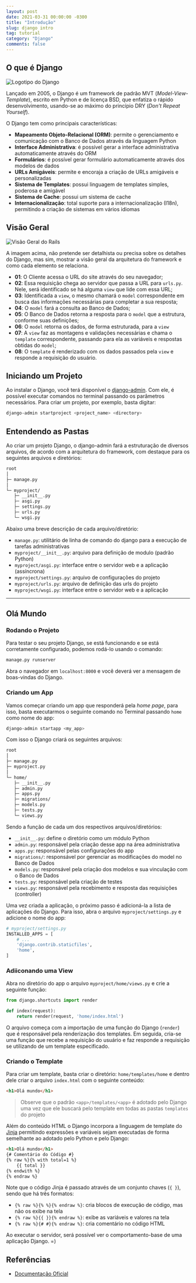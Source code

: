 ```yaml
---
layout: post
date: 2021-03-31 00:00:00 -0300
title: "Introdução"
slug: django intro
tag: tutorial
category: "Django"
comments: false
---
```


## O que é Django

![Logotipo do Django](../assets/img/django.jpg)

Lançado em 2005, o Django é um framework de padrão MVT (_Model-View-Template_), escrito em Python e de licença BSD, que enfatiza o rápido desenvolvimento, usando-se ao máximo do princípio DRY (_Don't Repeat Yourself_).

O Django tem como principais características:

- **Mapeamento Objeto-Relacional (ORM)**: permite o gerenciamento e comunicação com o Banco de Dados através da linguagem Python
- **Interface Administrativa**: é possível gerar a interface administrativa automaticamente através do ORM
- **Formulários**: é possível gerar formulário automaticamente através dos modelos de dados
- **URLs Amigáveis**: permite e encoraja a criação de URLs amigáveis e personalizadas
- **Sistema de Templates**: possui linguagem de templates simples, poderosa e amigável
- **Sistema de Cache**: possui um sistema de cache
- **Internacionalização**: total suporte para a internacionalização (I18n), permitindo a criação de sistemas em vários idiomas

## Visão Geral

![Visão Geral do Rails](../assets/img/django_architecture.jpg)

A imagem acima, não pretende ser detalhista ou precisa sobre os detalhes do Django, mas sim, mostrar a visão geral da arquitetura do framework e como cada elemento se relaciona.

- **01**: O Cliente acessa o URL do site através do seu navegador;
- **02**: Essa requisição chega ao servidor que passa a URL para `urls.py`. Nele, será identificado se há alguma `view` que lide com essa URL;
- **03**: Identificada a `view`, o mesmo chamará o `model` correspondente em busca das informações necessárias para completar a sua resposta;
- **04**: O `model` fará a consulta ao Banco de Dados;
- **05**: O Banco de Dados retorna a resposta para o `model` que  a estrutura, conforme suas definições;
- **06**: O `model` retorna os dados, de forma estruturada, para a `view`
- **07**: A `view` faz as montagens e validações necessárias e chama o `template` correspondente, passando para ela as variáveis e respostas obtidas do `model`;
- **08**: O `template` é renderizado com os dados passados pela `view` e responde a requisição do usuário.

## Iniciando um Projeto

Ao instalar o Django, você terá disponível o [django-admin](https://docs.djangoproject.com/en/3.1/ref/django-admin/). Com ele, é possível executar comandos no terminal passando os parâmetros necessários. Para criar um projeto, por exemplo, basta digitar:

```bash
django-admin startproject <project_name> <directory>
```

## Entendendo as Pastas

Ao criar um projeto Django, o django-admin fará a estruturação de diversos arquivos, de acordo com a arquitetura do framework, com destaque para os seguintes arquivos e diretórios:

```bash
root
│
├─ manage.py
│
└─ myproject/
   ├─ __init__.py
   ├─ asgi.py
   ├─ settings.py
   ├─ urls.py
   └─ wsgi.py
```

Abaixo uma breve descrição de cada arquivo/diretório:

- `manage.py`: utilitário de linha de comando do django para a execução de tarefas administrativas
- `myproject/__init__.py`: arquivo para definição de modulo (padrão Python)
- `myproject/asgi.py`: interface entre o servidor web e a aplicação (assíncrona)
- `myproject/settings.py`: arquivo de configurações do projeto
- `myproject/urls.py`: arquivo de definição das urls do projeto
- `myproject/wsgi.py`: interface entre o servidor web e a aplicação

---

## Olá Mundo

### Rodando o Projeto

Para testar o seu projeto Django, se está funcionando e se está corretamente configurado, podemos rodá-lo usando o comando:

```bash
manage.py runserver
```

Abra o navegador em `localhost:8000` e você deverá ver a mensagem de boas-vindas do Django.

### Criando um App

Vamos começar criando um app que responderá pela _home page_, para isso, basta executarmos o seguinte comando no Terminal passando `home` como nome do app:

```bash
django-admin startapp <my_app>
```

Com isso o Django criará os seguintes arquivos:

```bash
root
│
├─ manage.py
├─ myproject.py
│
└─ home/
   ├─ __init__.py
   ├─ admin.py
   ├─ apps.py
   ├─ migrations/
   ├─ models.py
   ├─ tests.py
   └─ views.py
```

Sendo a função de cada um dos respectivos arquivos/diretórios:

- `__init__.py`: define o diretório como um módulo Python
- `admin.py`: responsável pela criação desse app na área administrativa
- `apps.py`: responsável pelas configurações do app
- `migrations/`: responsável por gerenciar as modificações do model no Banco de Dados
- `models.py`: responsável pela criação dos modelos e sua vinculação com o Banco de Dados
- `tests.py`: responsável pela criação de testes
- `views.py`: responsável pela recebimento e resposta das requisições (controller)

Uma vez criada a aplicação, o próximo passo é adicioná-la a lista de aplicações do Django. Para isso, abra o arquivo `myproject/settings.py` e adicione o nome do app:

```python
# myproject/settings.py
INSTALLED_APPS = [
    # ...
    'django.contrib.staticfiles',
    'home',
]
```

### Adiiconando uma View

Abra no diretório do app o arquivo `myproject/home/views.py` e crie a seguinte função:

```python
from django.shortcuts import render

def index(request):
    return render(request, 'home/index.html')
```

O arquivo começa com a importação de uma função do Django (`render`) que é responsável pela renderização dos templates. Em seguida, cria-se uma função que recebe a requisição do usuário e faz responde a requisição se utilizando de um template especificado.

### Criando o Template

Para criar um template, basta criar o diretório: `home/templates/home` e dentro dele criar o arquivo `index.html` com o seguinte conteúdo:

```html
<h1>Olá mundo</h1>
```

> Observe que o padrão `<app>/templates/<app>` é adotado pelo Django uma vez que ele buscará pelo template em todas as pastas `templates` do projeto

Além do conteúdo HTML o Django incorpora a linguagem de template do [Jinja](https://jinja.palletsprojects.com/en/2.11.x/) permitindo expressões e variáveis sejam executadas de forma semelhante ao adotado pelo Python e pelo Django:

```html
<h1>Olá mundo</h1>
{# Comentário do Código #}
{% raw %}{% with total=1 %}
    {{ total }}
{% endwith %}
{% endraw %}
```
Note que o código Jinja é passado através de um conjunto chaves (`{ }`), sendo que há três formatos:

- `{% raw %}{% %}{% endraw %}`: cria blocos de execução de código, mas não os exibe na tela
- `{% raw %}{{ }}{% endraw %}`: exibe as variáveis e valores na tela
- `{% raw %}{# #}{% endraw %}`: cria comentário no código HTML

Ao executar o servidor, será possível ver o comportamento-base de uma aplicação Django. =)

## Referências

- [Documentação Oficial](https://docs.djangoproject.com/en/3.2/)